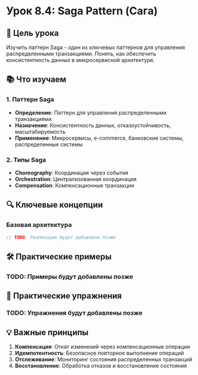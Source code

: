 # Урок 8.4: Saga Pattern (Сага)

## 🎯 Цель урока
Изучить паттерн Saga - один из ключевых паттернов для управления распределенными транзакциями. Понять, как обеспечить консистентность данных в микросервисной архитектуре.

## 📚 Что изучаем

### 1. Паттерн Saga
- **Определение**: Паттерн для управления распределенными транзакциями
- **Назначение**: Консистентность данных, отказоустойчивость, масштабируемость
- **Применение**: Микросервисы, e-commerce, банковские системы, распределенные системы

### 2. Типы Saga
- **Choreography**: Координация через события
- **Orchestration**: Централизованная координация
- **Compensation**: Компенсационные транзакции

## 🔍 Ключевые концепции

### Базовая архитектура
```cpp
// TODO: Реализация будет добавлена позже
```

## 🛠️ Практические примеры

### TODO: Примеры будут добавлены позже

## 🎯 Практические упражнения

### TODO: Упражнения будут добавлены позже

## 💡 Важные принципы

1. **Компенсация**: Откат изменений через компенсационные операции
2. **Идемпотентность**: Безопасное повторное выполнение операций
3. **Отслеживание**: Мониторинг состояния распределенных транзакций
4. **Восстановление**: Обработка отказов и восстановление состояния
